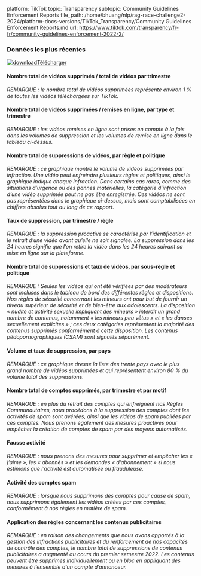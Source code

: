 platform: TikTok
topic: Transparency
subtopic: Community Guidelines Enforcement Reports
file_path: /home/bhuang/nlp/rag-race-challenge2-2024/platform-docs-versions/TikTok_Transparency/Community Guidelines Enforcement Reports.md
url: https://www.tiktok.com/transparency/fr-fr/community-guidelines-enforcement-2022-2/


### Données les plus récentes

[![download](https://sf16-website-login.neutral.ttwstatic.com/obj/tiktok_web_login_static/websites/static/images/icon-download-c0614844c2e22b8aede8367a66bcdae1.svg)Télécharger](https://sf16-va.tiktokcdn.com/obj/eden-va2/nuvlojeh7ryht/Transparency_CGE_2022Q2/French_CGE_2022Q2.xlsx)

#### **Nombre total de vidéos supprimés / total de vidéos par trimestre**

_REMARQUE : le nombre total de vidéos supprimées représente environ 1 % de toutes les vidéos téléchargées sur TikTok._

#### **Nombre total de vidéos supprimées / remises en ligne, par type et trimestre**

_REMARQUE : les vidéos remises en ligne sont prises en compte à la fois dans les volumes de suppression et les volumes de remise en ligne dans le tableau ci-dessus._

#### **Nombre total de suppressions de vidéos, par règle et politique**

_REMARQUE : ce graphique montre le volume de vidéos supprimées par infraction. Une vidéo peut enfreindre plusieurs règles et politiques, ainsi le graphique indique chaque infraction. Dans certains cas rares, comme des situations d’urgence ou des pannes matérielles, la catégorie d’infraction d’une vidéo supprimée peut ne pas être enregistrée. Ces vidéos ne sont pas représentées dans le graphique ci-dessus, mais sont comptabilisées en chiffres absolus tout au long de ce rapport._

#### **Taux de suppression, par trimestre / règle**

_REMARQUE : la suppression proactive se caractérise par l’identification et le retrait d’une vidéo avant qu’elle ne soit signalée. La suppression dans les 24 heures signifie que l’on retire la vidéo dans les 24 heures suivant sa mise en ligne sur la plateforme._

#### **Nombre total de suppressions et taux de vidéos, par sous-règle et politique**

_REMARQUE : Seules les vidéos qui ont été vérifiées par des modérateurs sont incluses dans le tableau de bord des différentes règles et dispositions. Nos règles de sécurité concernant les mineurs ont pour but de fournir un niveau supérieur de sécurité et de bien-être aux adolescents. La disposition « nudité et activité sexuelle impliquant des mineurs » interdit un grand nombre de contenus, notamment « les mineurs peu vêtus » et « les danses sexuellement explicites » ; ces deux catégories représentent la majorité des contenus supprimés conformément à cette disposition. Les contenus pédopornographiques (CSAM) sont signalés séparément._

#### **Volume et taux de suppression, par pays**

_REMARQUE : ce graphique dresse la liste des trente pays avec le plus grand nombre de vidéos supprimées et qui représentent environ 80 % du volume total des suppressions._

#### **Nombre total de comptes supprimés, par trimestre et par motif**

_REMARQUE : en plus du retrait des comptes qui enfreignent nos Règles Communautaires, nous procédons à la suppression des comptes dont les activités de spam sont avérées, ainsi que les vidéos de spam publiées par ces comptes. Nous prenons également des mesures proactives pour empêcher la création de comptes de spam par des moyens automatisés._

#### **Fausse activité**

_REMARQUE : nous prenons des mesures pour supprimer et empêcher les « j’aime », les « abonnés » et les demandes « d’abonnement » si nous estimons que l’activité est automatisée ou frauduleuse._

#### **Activité des comptes spam**

_REMARQUE : lorsque nous supprimons des comptes pour cause de spam, nous supprimons également les vidéos créées par ces comptes, conformément à nos règles en matière de spam._

#### **Application des règles concernant les contenus publicitaires**

_REMARQUE : en raison des changements que nous avons apportés à la gestion des infractions publicitaires et du renforcement de nos capacités de contrôle des comptes, le nombre total de suppressions de contenus publicitaires a augmenté au cours du premier semestre 2022. Les contenus peuvent être supprimés individuellement ou en bloc en appliquant des mesures à l’ensemble d’un compte d’annonceur._
